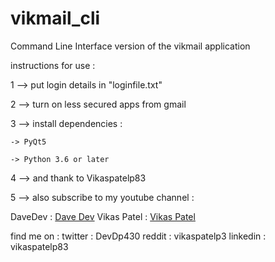 # vikmail_cli
Command Line Interface version of the vikmail application

instructions for use :

1 --> put login details in "loginfile.txt" 

2 --> turn on less secured apps from gmail 

3 --> install dependencies : 
    
    -> PyQt5 

    -> Python 3.6 or later


4 --> and thank to Vikaspatelp83 

5 --> also subscribe to my youtube channel :

DaveDev :  <a href="https://www.youtube.com/channel/UC4QlSEVKbVSC9EjdauSCf8A?sub_confirmation=1">Dave Dev</a>
Vikas Patel : <a href="https://www.youtube.com/channel/UCIEgr8sclYAwuyV_n8ITPXw?sub_confirmation=1">Vikas Patel</a>


find me on :
    twitter : DevDp430 
    reddit : vikaspatelp3 
    linkedin : vikaspatelp83
